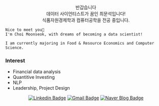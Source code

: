 
<br>

<p align="center">
    반갑습니다 <br>
    데이터 사이언티스트가 꿈인 최문석입니다! <br>
    식품자원경제학과 컴퓨터공학을 전공 중입니다.<br>

    Nice to meet you👐
    I'm Choi Moonseok, with dreams of becoming a data scientist!
    
    I am currently majoring in Food & Resource Economics and Computer Science.

</div>

### Interest
- Financial data analysis
- Quantitive Investing
- NLP
- Leadership, Project Design

<div align=center>

<div align=center>

[![Linkedin Badge](https://img.shields.io/badge/-LinkedIn-blue?style=flat-square&logo=Linkedin&logoColor=white&link=https://www.linkedin.com/in/munseok/)](https://www.linkedin.com/in/munseok/) 
[![Gmail Badge](https://img.shields.io/badge/-Gmail-d14836?style=flat-square&logo=Gmail&logoColor=white&link=mailto:cmschs0301@knu.ac.kr)](mailto:cmschs0301@knu.ac.kr)
[![Naver Blog Badge](https://img.shields.io/badge/-Naver%20Blog-03C75A?style=flat-square&logo=Naver&logoColor=white)](https://blog.naver.com/investing_cms)

</div>

<br>

